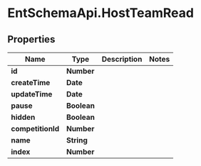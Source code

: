 # EntSchemaApi.HostTeamRead

## Properties
Name | Type | Description | Notes
------------ | ------------- | ------------- | -------------
**id** | **Number** |  | 
**createTime** | **Date** |  | 
**updateTime** | **Date** |  | 
**pause** | **Boolean** |  | 
**hidden** | **Boolean** |  | 
**competitionId** | **Number** |  | 
**name** | **String** |  | 
**index** | **Number** |  | 
